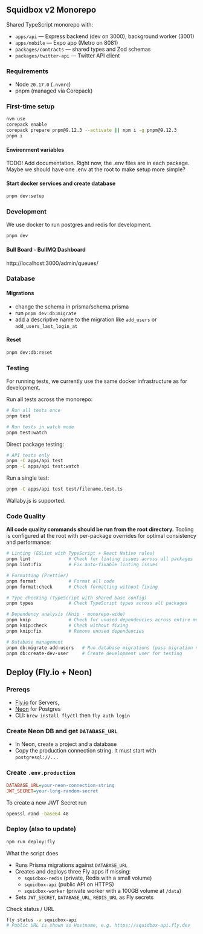 ## Squidbox v2 Monorepo

Shared TypeScript monorepo with:

- `apps/api` — Express backend (dev on 3000), background worker (3001)
- `apps/mobile` — Expo app (Metro on 8081)
- `packages/contracts` — shared types and Zod schemas
- `packages/twitter-api` — Twitter API client

### Requirements

- Node `20.17.0` (`.nvmrc`)
- pnpm (managed via Corepack)

### First-time setup

```bash
nvm use
corepack enable
corepack prepare pnpm@9.12.3 --activate || npm i -g pnpm@9.12.3
pnpm i
```

#### Environment variables

TODO! Add documentation. Right now, the .env files are in each package.
Maybe we should have one .env at the root to make setup more simple?

#### Start docker services and create database

```bash
pnpm dev:setup
```

### Development

We use docker to run postgres and redis for development.

```bash
pnpm dev
```

#### Bull Board - BullMQ Dashboard

http://localhost:3000/admin/queues/

### Database

#### Migrations

- change the schema in prisma/schema.prisma
- run `pnpm dev:db:migrate`
- add a descriptive name to the migration like `add_users` or `add_users_last_login_at`

#### Reset

```bash
pnpm dev:db:reset
```

### Testing

For running tests, we currently use the same docker infrastructure as for development.

Run all tests across the monorepo:

```bash
# Run all tests once
pnpm test

# Run tests in watch mode
pnpm test:watch
```

Direct package testing:

```bash
# API tests only
pnpm -C apps/api test
pnpm -C apps/api test:watch
```

Run a single test:

```bash
pnpm -C apps/api test test/filename.test.ts
```

Wallaby.js is supported.

### Code Quality

**All code quality commands should be run from the root directory.** Tooling is configured at the root with per-package overrides for optimal consistency and performance:

```bash
# Linting (ESLint with TypeScript + React Native rules)
pnpm lint              # Check for linting issues across all packages
pnpm lint:fix          # Fix auto-fixable linting issues

# Formatting (Prettier)
pnpm format            # Format all code
pnpm format:check      # Check formatting without fixing

# Type checking (TypeScript with shared base config)
pnpm types             # Check TypeScript types across all packages

# Dependency analysis (Knip - monorepo-wide)
pnpm knip              # Check for unused dependencies across entire monorepo
pnpm knip:check        # Check without fixing
pnpm knip:fix          # Remove unused dependencies

# Database management
pnpm db:migrate add-users   # Run database migrations (pass migration name as argument)
pnpm db:create-dev-user     # Create development user for testing
```

## Deploy (Fly.io + Neon)

### Prereqs

- [Fly.io](https://fly.io) for Servers,
- [Neon](https://neon.com) for Postgres
- CLI: `brew install flyctl` then `fly auth login`

### Create Neon DB and get `DATABASE_URL`

- In Neon, create a project and a database
- Copy the production connection string. It must start with `postgresql://...`

### Create `.env.production`

```ini
DATABASE_URL=your-neon-connection-string
JWT_SECRET=your-long-random-secret
```

To create a new JWT Secret run

```bash
openssl rand -base64 48
```

### Deploy (also to update)

```bash
npm run deploy:fly
```

What the script does

- Runs Prisma migrations against `DATABASE_URL`
- Creates and deploys three Fly apps if missing:
  - `squidbox-redis` (private, Redis with a small volume)
  - `squidbox-api` (public API on HTTPS)
  - `squidbox-worker` (private worker with a 100GB volume at `/data`)
- Sets `JWT_SECRET`, `DATABASE_URL`, `REDIS_URL` as Fly secrets

Check status / URL

```bash
fly status -a squidbox-api
# Public URL is shown as Hostname, e.g. https://squidbox-api.fly.dev
```
